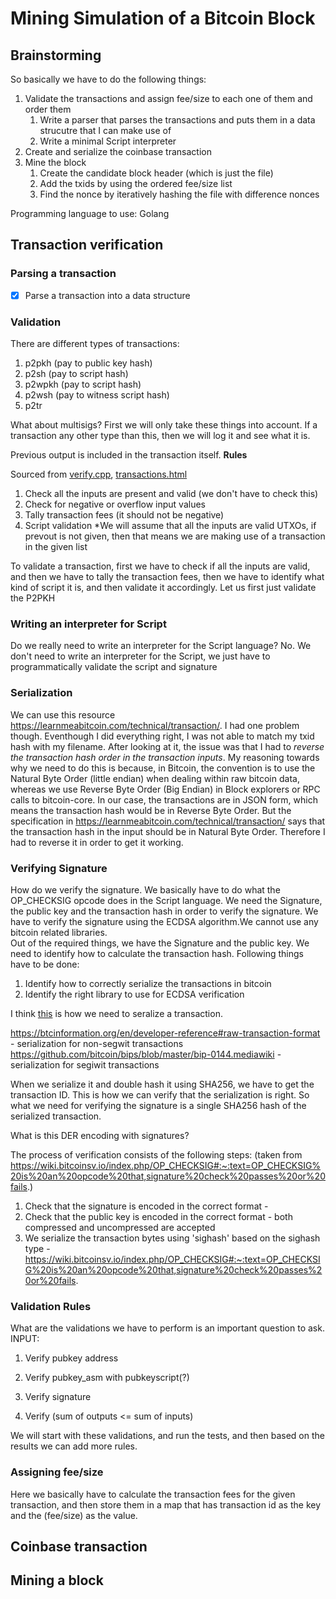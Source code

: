 # Mining Simulation of a Bitcoin Block 

## Brainstorming 

So basically we have to do the following things:
1. Validate the transactions and assign fee/size to each one of them and order them 
    1. Write a parser that parses the transactions and puts them in a data strucutre that I can make use of
    2. Write a minimal Script interpreter
2. Create and serialize the coinbase transaction
3. Mine the block 
    1. Create the candidate block header (which is just the file)
    2. Add the txids by using the ordered fee/size list
    3. Find the nonce by iteratively hashing the file with difference nonces

Programming language to use: Golang

## Transaction verification

### Parsing a transaction

- [x] Parse a transaction into a data structure

### Validation

There are different types of transactions:
1. p2pkh (pay to public key hash)
2. p2sh (pay to script hash)
3. p2wpkh (pay to script hash)
4. p2wsh (pay to witness script hash)
5. p2tr

What about multisigs?
First we will only take these things into account. If a transaction any other type than this, then we will log it and see what it is.

Previous output is included in the transaction itself.
**Rules** 

Sourced from [verify.cpp](https://github.com/bitcoin/bitcoin/blob/master/src/consensus/tx_verify.cpp), 
[transactions.html](https://developer.bitcoin.org/devguide/transactions.html)

1. Check all the inputs are present and valid (we don't have to check this)
2. Check for negative or overflow input values
3. Tally transaction fees (it should not be negative)
4. Script validation
*We will assume that all the inputs are valid UTXOs, if prevout is not given, then that means we are making use of a transaction in the given list

To validate a transaction, first we have to check if all the inputs are valid, and then we have to tally the transaction fees, then we have to identify what kind of script 
it is, and then validate it accordingly. Let us first just validate the P2PKH 

### Writing an interpreter for Script
Do we really need to write an interpreter for the Script language?
No. We don't need to write an interpreter for the Script, we just have to programmatically validate the script and signature

### Serialization
We can use this resource https://learnmeabitcoin.com/technical/transaction/. I had one problem though. Eventhough I did everything right, I was not able to match my txid hash with 
my filename. After looking at it, the issue was that I had to _reverse the transaction hash order in the transaction inputs_. My reasoning towards why we need to do this is because, in Bitcoin, the convention is to use the Natural Byte Order (little endian) when dealing within raw bitcoin data, whereas we use Reverse Byte Order (Big Endian) in Block explorers or RPC calls to bitcoin-core. In our case, the transactions are in JSON form, which means the transaction hash would be in Reverse Byte Order. But the specification in https://learnmeabitcoin.com/technical/transaction/ says that the transaction hash in the input should be in Natural Byte Order. Therefore I had to reverse it in order to get it working. 

### Verifying Signature
How do we verify the signature. We basically have to do what the OP_CHECKSIG opcode does in the Script language.
We need the Signature, the public key and the transaction hash in order to verify the signature. We have to verify the signature 
using the ECDSA algorithm.We cannot use any bitcoin related libraries.  
Out of the required things, we have the Signature and the public key. We need to identify how to calculate the transaction hash.
Following things have to be done:
1. Identify how to correctly serialize the transactions in bitcoin
2. Identify the right library to use for ECDSA verification

I think [this](https://learn.saylor.org/mod/book/view.php?id=36340&chapterid=18915#:~:text=Hints%3A,bytes%2C%20or%208b%20in%20hex) is how we 
need to seralize a transaction. 

https://btcinformation.org/en/developer-reference#raw-transaction-format - serialization for non-segwit transactions
https://github.com/bitcoin/bips/blob/master/bip-0144.mediawiki - serialization for segiwit transactions

When we serialize it and double hash it using SHA256, we have to get the transaction ID. This is how we can verify that the serialization is right.
So what we need for verifying the signature is a single SHA256 hash of the serialized transaction.

What is this DER encoding with signatures?

The process of verification consists of the following steps: (taken from https://wiki.bitcoinsv.io/index.php/OP_CHECKSIG#:~:text=OP_CHECKSIG%20is%20an%20opcode%20that,signature%20check%20passes%20or%20fails.)
1. Check that the signature is encoded in the correct format - <DER Sgignature><Hashtyype>
2. Check that the public key is encoded in the correct format - both compressed and uncompressed are accepted
3. We serialize the transaction bytes using 'sighash' based on the sighash type - https://wiki.bitcoinsv.io/index.php/OP_CHECKSIG#:~:text=OP_CHECKSIG%20is%20an%20opcode%20that,signature%20check%20passes%20or%20fails.


### Validation Rules
What are the validations we have to perform is an important question to ask.
INPUT:
1. Verify pubkey address
2. Verify pubkey_asm with pubkeyscript(?)
3. Verify signature

4. Verify (sum of outputs <= sum of inputs)

We will start with these validations, and run the tests, and then based on the results we can add more rules.


### Assigning fee/size 
Here we basically have to calculate the transaction fees for the given transaction, and then store them in a map that has transaction
id as the key and the (fee/size) as the value.


## Coinbase transaction

## Mining a block
